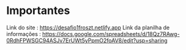# Importantes 
Link do site : https://desafio1froszt.netlify.app
Link da planilha de informações : https://docs.google.com/spreadsheets/d/18Qz7RAwg-0RdhFPWSGC94ASJv7ErUWt5yPpmO2foAV8/edit?usp=sharing

